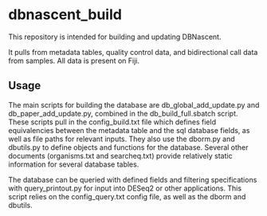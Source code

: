 # dbnascent_build

This repository is intended for building and updating DBNascent.

It pulls from metadata tables, quality control data, and bidirectional call data from samples. All data is present on Fiji.

## Usage

The main scripts for building the database are db_global_add_update.py and db_paper_add_update.py, combined in the db_build_full.sbatch script. These scripts pull in the config_build.txt file which defines field equivalencies between the metadata table and the sql database fields, as well as file paths for relevant inputs. They also use the dborm.py and dbutils.py to define objects and functions for the database. Several other documents (organisms.txt and searcheq.txt) provide relatively static information for several database tables.

The database can be queried with defined fields and filtering specifications with query_printout.py for input into DESeq2 or other applications. This script relies on the config_query.txt config file, as well as the dborm and dbutils.
